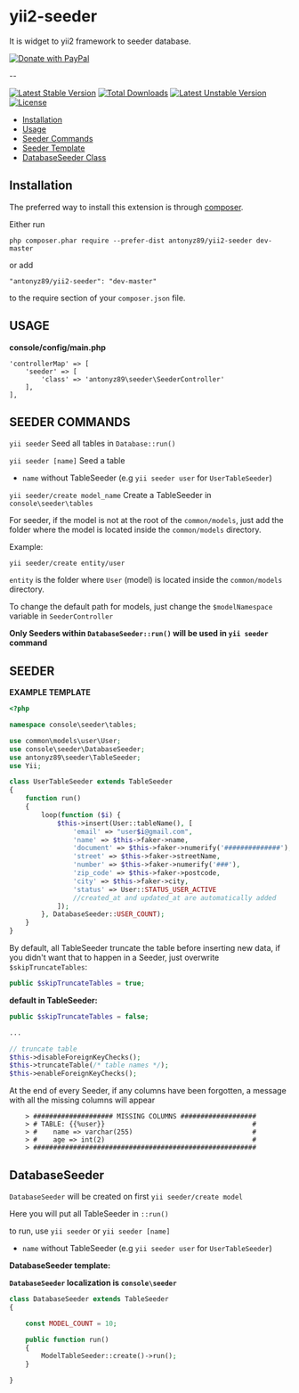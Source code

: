 yii2-seeder
===================

It is widget to yii2 framework to seeder database.

<a href="https://www.paypal.com/cgi-bin/webscr?cmd=_s-xclick&hosted_button_id=YATHVT293SXDL&source=url">
  <img src="https://www.paypalobjects.com/en_US/i/btn/btn_donate_SM.gif" alt="Donate with PayPal" />
</a>

--

[![Latest Stable Version](https://poser.pugx.org/antonyz89/yii2-seeder/v/stable)](https://packagist.org/packages/antonyz89/yii2-seeder)
[![Total Downloads](https://poser.pugx.org/antonyz89/yii2-seeder/downloads)](https://packagist.org/packages/antonyz89/yii2-seeder)
[![Latest Unstable Version](https://poser.pugx.org/antonyz89/yii2-seeder/v/unstable)](https://packagist.org/packages/antonyz89/yii2-seeder)
[![License](https://poser.pugx.org/antonyz89/yii2-seeder/license)](https://packagist.org/packages/antonyz89/yii2-seeder)

- [Installation](#installation)
- [Usage](#usage)
- [Seeder Commands](#seeder-commands)
- [Seeder Template](#seeder)
- [DatabaseSeeder Class](#databaseseeder)

## Installation

The preferred way to install this extension is through [composer](http://getcomposer.org/download/).

Either run

```
php composer.phar require --prefer-dist antonyz89/yii2-seeder dev-master
```

or add

```
"antonyz89/yii2-seeder": "dev-master"
```

to the require section of your `composer.json` file.

## USAGE

**console/config/main.php**
```
'controllerMap' => [
    'seeder' => [
        'class' => 'antonyz89\seeder\SeederController'
    ],
],
```


## SEEDER COMMANDS

`yii seeder` Seed all tables in `Database::run()`

`yii seeder [name]` Seed a table
- `name` without TableSeeder (e.g `yii seeder user` for `UserTableSeeder`)

`yii seeder/create model_name` Create a TableSeeder in `console\seeder\tables`

For seeder, if the model is not at the root of the `common/models`, just add the folder where the model is located inside the `common/models` directory.

Example:

`yii seeder/create entity/user`

`entity` is the folder where `User` (model) is located inside the `common/models` directory.

To change the default path for models, just change the `$modelNamespace` variable in `SeederController`

**Only Seeders within `DatabaseSeeder::run()` will be used in `yii seeder` command**

## SEEDER
 
**EXAMPLE TEMPLATE**
```php
<?php

namespace console\seeder\tables;

use common\models\user\User;
use console\seeder\DatabaseSeeder;
use antonyz89\seeder\TableSeeder;
use Yii;

class UserTableSeeder extends TableSeeder
{
    function run()
    {
        loop(function ($i) {
            $this->insert(User::tableName(), [
                'email' => "user$i@gmail.com",
                'name' => $this->faker->name,
                'document' => $this->faker->numerify('##############'),
                'street' => $this->faker->streetName,
                'number' => $this->faker->numerify('###'),
                'zip_code' => $this->faker->postcode,
                'city' => $this->faker->city,
                'status' => User::STATUS_USER_ACTIVE
                //created_at and updated_at are automatically added
            ]);
        }, DatabaseSeeder::USER_COUNT);
    }
}
```

By default, all TableSeeder truncate the table before inserting new data, if you didn't want that to happen in a Seeder, just overwrite `$skipTruncateTables`:

```php
public $skipTruncateTables = true;
```


**default in TableSeeder:** 
```php
public $skipTruncateTables = false;

...

// truncate table
$this->disableForeignKeyChecks();
$this->truncateTable(/* table names */);
$this->enableForeignKeyChecks();
```

At the end of every Seeder, if any columns have been forgotten, a message with all the missing columns will appear


```console
    > #################### MISSING COLUMNS ###################
    > # TABLE: {{%user}}                                     #
    > #    name => varchar(255)                              #
    > #    age => int(2)                                     #
    > ########################################################
```

## DatabaseSeeder

`DatabaseSeeder` will be created on first `yii seeder/create model`

Here you will put all TableSeeder in `::run()`

to run, use `yii seeder` or `yii seeder [name]`

- `name` without TableSeeder (e.g `yii seeder user` for `UserTableSeeder`)

**DatabaseSeeder template:**

**`DatabaseSeeder` localization is `console\seeder`**
```php
class DatabaseSeeder extends TableSeeder
{

    const MODEL_COUNT = 10;

    public function run()
    {
        ModelTableSeeder::create()->run();
    }

}
```
